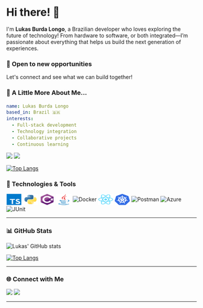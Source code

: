 # Hi there! 👋

I'm **Lukas Burda Longo**, a Brazilian developer who loves exploring the future of technology! From hardware to software, or both integrated—I’m passionate about everything that helps us build the next generation of experiences.

### 💼 Open to new opportunities
Let's connect and see what we can build together!

### 🚀 A Little More About Me...
```yaml
name: Lukas Burda Longo
based_in: Brazil 🇧🇷
interests:
  - Full-stack development
  - Technology integration
  - Collaborative projects
  - Continuous learning
```

<div>
  <a href="https://www.linkedin.com/in/lukasburdalongo" target="_blank"><img src="https://img.shields.io/badge/-LinkedIn-%230077B5?style=for-the-badge&logo=linkedin&logoColor=white" target="_blank"></a>
  <a href = "mailto:lukasburdaferreira@gmail.com"><img src="https://img.shields.io/badge/-Gmail-%23333?style=for-the-badge&logo=gmail&logoColor=white" target="_blank"></a>
</div>

[![Top Langs](https://github-readme-stats.vercel.app/api/top-langs/?username=lukas-burda&layout=compact)](https://github.com/lukas-burda/github-readme-stats)

### 🧰 Technologies & Tools
<div style="display: inline_block">
  <img align="center" alt="TypeScript" height="30" width="40" src="https://raw.githubusercontent.com/devicons/devicon/master/icons/typescript/typescript-plain.svg">
  <img align="center" alt="Python" height="30" width="40" src="https://raw.githubusercontent.com/devicons/devicon/master/icons/python/python-original.svg">
  <img align="center" alt="Csharp" height="30" width="40" src="https://raw.githubusercontent.com/devicons/devicon/master/icons/csharp/csharp-original.svg">
  <img align="center" alt="Java" height="30" width="40" src="https://raw.githubusercontent.com/devicons/devicon/master/icons/java/java-original.svg">
  <img align="center" alt="Docker" height="30" width="40" src="https://icongr.am/devicon/docker-plain-wordmark.svg?size=128&color=00bfff">
  <img align="center" alt="React" height="30" width="40" src="https://raw.githubusercontent.com/devicons/devicon/master/icons/react/react-original.svg">
  <img align="center" alt="Kubernetes" height="30" width="40" src="https://raw.githubusercontent.com/devicons/devicon/master/icons/kubernetes/kubernetes-plain.svg">
  <img align="center" alt="Postman" height="30" width="40" src="https://www.vectorlogo.zone/logos/getpostman/getpostman-icon.svg">
  <img align="center" alt="Azure" height="30" width="40" src="https://www.vectorlogo.zone/logos/microsoft_azure/microsoft_azure-icon.svg">
  <img align="center" alt="JUnit" height="30" width="40" src="https://images.g2crowd.com/uploads/product/image/social_landscape/social_landscape_5b9d2c5176ad8f918a0ad84241ab9673/junit.png">
</div>


---

### 📊 GitHub Stats
![Lukas' GitHub stats](https://github-readme-stats.vercel.app/api?username=lukas-burda&show_icons=true&theme=dracula)

[![Top Langs](https://github-readme-stats.vercel.app/api/top-langs/?username=lukas-burda&layout=compact&theme=dracula)](https://github.com/lukas-burda/github-readme-stats)

---

### 🌐 Connect with Me
<div>
  <a href="https://www.linkedin.com/in/lukasburdalongo" target="_blank"><img src="https://img.shields.io/badge/-LinkedIn-%230077B5?style=for-the-badge&logo=linkedin&logoColor=white" target="_blank"></a>
  <a href="mailto:lukasburdaferreira@gmail.com"><img src="https://img.shields.io/badge/-Gmail-%23333?style=for-the-badge&logo=gmail&logoColor=white" target="_blank"></a>
</div>

---
